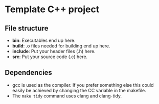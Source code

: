 # Template C++ project

## File structure

* **bin**: Executables end up here.
* **build**: .o files needed for building end up here.
* **include**: Put your header files (.h) here.
* **src**: Put your source code (.c) here.

## Dependencies

* gcc is used as the compiler. If you prefer something else this could easily be achieved by changing the CC variable in the makefile.
* The `make tidy` command uses clang and clang-tidy.
